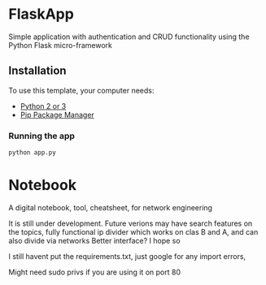
# FlaskApp

Simple application with authentication and CRUD functionality using the Python Flask micro-framework

## Installation

To use this template, your computer needs:

- [Python 2 or 3](https://python.org)
- [Pip Package Manager](https://pypi.python.org/pypi)

### Running the app

```bash
python app.py
```

# Notebook
A digital notebook, tool, cheatsheet, for network engineering


It is still under development.
Future verions may have search features on the topics,
fully functional ip divider which works on clas B and A, and can also divide via networks
Better interface? I hope so

I still havent put the requirements.txt, just google for any import errors,

Might need sudo privs if you are using it on port 80
